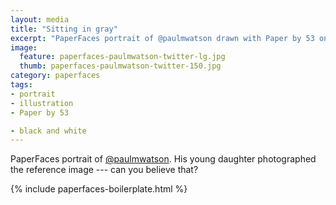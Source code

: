```yaml
---
layout: media
title: "Sitting in gray"
excerpt: "PaperFaces portrait of @paulmwatson drawn with Paper by 53 on an iPad."
image: 
  feature: paperfaces-paulmwatson-twitter-lg.jpg
  thumb: paperfaces-paulmwatson-twitter-150.jpg
category: paperfaces
tags: 
- portrait
- illustration
- Paper by 53

- black and white
---
```


PaperFaces portrait of [@paulmwatson](http://twitter.com/paulmwatson). His young daughter photographed the reference image --- can you believe that?

{% include paperfaces-boilerplate.html %}